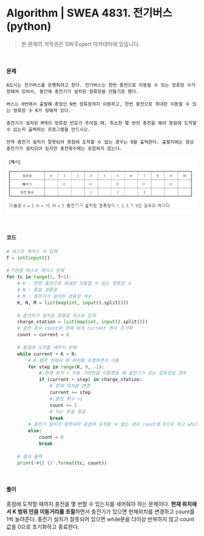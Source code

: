 # Algorithm | SWEA 4831. 전기버스 (python)

> 본 문제의 저작권은 SW Expert 아카데미에 있습니다.
>

</br>

#### 문제

```
A도시는 전기버스를 운행하려고 한다. 전기버스는 한번 충전으로 이동할 수 있는 정류장 수가 정해져 있어서, 중간에 충전기가 설치된 정류장을 만들기로 했다.

버스는 0번에서 출발해 종점인 N번 정류장까지 이동하고, 한번 충전으로 최대한 이동할 수 있는 정류장 수 K가 정해져 있다.

충전기가 설치된 M개의 정류장 번호가 주어질 때, 최소한 몇 번의 충전을 해야 종점에 도착할 수 있는지 출력하는 프로그램을 만드시오.

만약 충전기 설치가 잘못되어 종점에 도착할 수 없는 경우는 0을 출력한다. 출발지에는 항상 충전기가 설치되어 있지만 충전횟수에는 포함하지 않는다.
```

![image-20210826111448975](README.assets/image-20210826111448975.png)

</br>

#### 코드

```python
# 테스트 케이스 수 입력
T = int(input())

# T만큼 테스트 케이스 반복
for tc in range(1, T+1):
    # K : 한번 충전으로 최대한 이동할 수 있는 정류장 수
    # N : 종점 정류장
    # M : 충전기가 설치된 정류장 개수
    K, N, M = list(map(int, input().split()))

    # 충천지가 설치된 정류장 리스트 입력
    charge_station = list(map(int, input().split()))
    # 충전 횟수 count와 현재 위치 current 변수 초기화
    count = current = 0

    # 종점에 도착할 때까지 반복
    while current + K < N:
        # K 범위 안에서 현 위치를 조정하면서 이동
        for step in range(K, 0, -1):
            # 현재 위치 + 이동 거리만큼 이동했을 때 충전기가 있는 정류장일 경우
            if (current + step) in charge_station:
                # 현재 위치를 변경
                current += step
                # 충전 횟수 +1
                count += 1
                # for 문을 종료
                break
        # 충전기 설치가 잘못되어 종점에 도착할 수 없는 경우 count를 0으로 하고 while문을 종료
        else:
            count = 0
            break

    # 결과 출력
    print('#{} {}'.format(tc, count))
```

</br>

#### 풀이

종점에 도착할 때까지 충전을 몇 번할 수 있는지를 세어줘야 하는 문제이다. **현재 위치에서 K 범위 만큼 이동거리를 조절**하면서 충전기가 있으면 현재위치를 변경하고 count를 1씩 늘려준다. 충전기 설치가 잘못되어 있으면 while문을 더이상 반복하지 않고 count 값을 0으로 초기화하고 종료한다.
